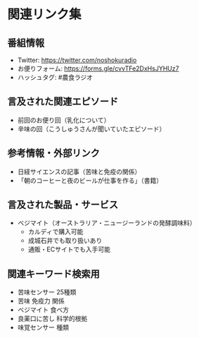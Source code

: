 # 関連リンク集

## 番組情報
- Twitter: https://twitter.com/noshokuradio
- お便りフォーム: https://forms.gle/cvvTFe2DxHsJYHUz7
- ハッシュタグ: #農食ラジオ

## 言及された関連エピソード
- 前回のお便り回（乳化について）
- 辛味の回（こうしゅうさんが聞いていたエピソード）

## 参考情報・外部リンク
- 日経サイエンスの記事（苦味と免疫の関係）
- 「朝のコーヒーと夜のビールが仕事を作る」（書籍）

## 言及された製品・サービス
- ベジマイト（オーストラリア・ニュージーランドの発酵調味料）
  - カルディで購入可能
  - 成城石井でも取り扱いあり
  - 通販・ECサイトでも入手可能

## 関連キーワード検索用
- 苦味センサー 25種類
- 苦味 免疫力 関係
- ベジマイト 食べ方
- 良薬口に苦し 科学的根拠
- 味覚センサー 種類

